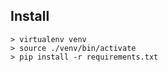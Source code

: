 ## Install

```
> virtualenv venv
> source ./venv/bin/activate
> pip install -r requirements.txt
```
